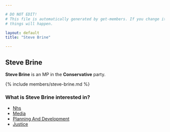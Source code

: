 ```yaml
---

# DO NOT EDIT!
# This file is automatically generated by get-members. If you change it, bad
# things will happen.

layout: default
title: "Steve Brine"

---
```


## Steve Brine

**Steve Brine** is an MP in the **Conservative** party.

{% include members/steve-brine.md %}

### What is Steve Brine interested in?


* [Nhs](/interests/nhs.html)
* [Media](/interests/media.html)
* [Planning And Development](/interests/planning-and-development.html)
* [Justice](/interests/justice.html)
